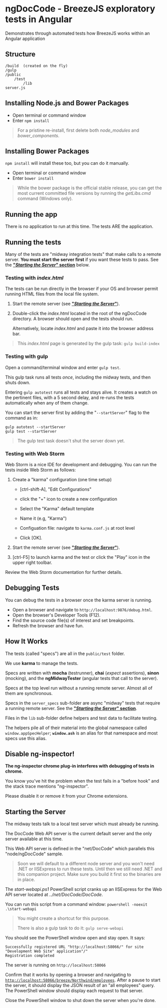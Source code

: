 # ngDocCode - BreezeJS exploratory tests in Angular

Demonstrates through automated tests how BreezeJS works within an Angular application 

## Structure
	/build 	(created on the fly)
	/gulp	
	/public
		/test
			/lib
    server.js
	

## Installing Node.js and Bower Packages

- Open terminal or command window
- Enter `npm install`

>For a pristine re-install, first delete both *node_modules* and *bower_components*.

## Installing Bower Packages
`npm install` will install these too, but you can do it manually.

- Open terminal or command window
- Enter `bower install`

>While the bower package is the official stable release, you can
get the most current committed file versions by running the
*getLibs.cmd* command (Windows only).

## Running the app
There is no application to run at this time. The tests ARE the application.

## Running the tests

Many of the tests are "midway integration tests" that make calls to a remote server. **You must start the server first** if you want these tests to pass. See the **["*Starting the Server*" section](#startServer)** below.

<a name="indexhtmlTest"></a>
### Testing with *index.html*

The tests can be run directly in the browser if your OS and browser permit running HTML files from the local file system.

1. Start the remote server (see **["*Starting the Server*"](#startServer)**).

1. Double-click the *index.html* located in the root of the ngDocCode directory. A browser should open and the tests should run.

    Alternatively, locate *index.html* and paste it into the browser address bar.

>This *index.html* page is generated by the gulp task: `gulp build-index`

<a name="gulpTest"></a>
### Testing with gulp

Open a command/terminal window and enter `gulp test`.

This gulp task runs all tests *once*, including the midway tests, and then shuts down.

Entering `gulp autotest` runs all tests and stays alive. It creates a watch on the pertinent files, with a 5 second delay, and re-runs the tests automatically when any of them change.

You can start the server first by adding the "`--startServer`" flag
to the command as in:

	gulp autotest --startServer
	gulp test --startServer

>The gulp test task doesn't shut the server down yet.

<a name="webstormTest"></a>
### Testing with Web Storm

Web Storm is a nice IDE for development and debugging. You can run the tests inside Web Storm as follows:

1. Create a "karma" configuration (one time setup)

	* [ctrl-shift-A], "Edit Configurations"
	
    * click the "+" icon to create a new configuration

    * Select the "Karma" default template
    
    * Name it (e.g, "Karma")
    
	* Configuation file: navigate to `karma.conf.js` at root level
	
    * Click [OK].

1. Start the remote server (see **["*Starting the Server*"](#startServer)**).

1. [ctrl-F5] to launch karma and the test or click the "Play" icon in the upper right toolbar.

Review the Web Storm documentation for further details.

## Debugging Tests

You can debug the tests in a browser once the karma server is running.

* Open a browser and navigate to `http://localhost:9876/debug.html`.
* Open the browser's Developer Tools (F12).
* Find the source code file(s) of interest and set breakpoints.
* Refresh the browser and have fun.

## How It Works

The tests (called "specs") are all in the `public/test` folder.

We use **karma** to manage the tests.

Specs are written with **mocha** (testrunner), **chai** (*expect* assertions), **sinon** (mocking), and the **ngMidwayTester** (angular tests that call to the server).

Specs at the top level run without a running remote server. Almost all of them are synchronous. 

Specs in the `server_specs` sub-folder are async "midway" tests that require  a running remote server. See the **["*Starting the Server*" section](#startServer)**.

Files in the `lib` sub-folder define helpers and test data to facilitate testing.

The helpers pile all of their material into the global namespace called `window.appSpecHelper`; **`window.ash`** is an alias for that namespace and most specs use this alias.


## Disable ng-inspector!
**The ng-inspector chrome plug-in interferes with debugging of tests in chrome.**

You know you've hit the problem when the test fails in a "before hook" and the stack trace mentions "ng-inspector".

Please disable it or remove it from your Chrome extensions.

<a id="startServer"></a>
## Starting the Server

The midway tests talk to a local test server which must already be running.
 
The DocCode Web API server is the current default server and the only server available at this time.


This Web API server is defined in the "net/DocCode" which parallels this "node/ngDocCode" sample.

>Soon we will default to a different node server and you won't need .NET or IISExpress to run these tests.
Until then we still need .NET and this companion
project. Make sure you build it first so the binaries are in place.


The *start-webapi.ps1* PowerShell script cranks up an IISExpress for the Web API server located at 
*../net/DocCode/DocCode*.  

You can run this script from a command window: `powershell -noexit .\start-webapi`
    
>You might create a shortcut for this purpose.
>
>There is also a gulp task to do it: `gulp serve-webapi`

You should see the PowerShell window open and stay open. It says:

    Successfully registered URL "http://localhost:58066/" for site "Development Web Site" application"/"
    Registration completed

The server is running on `http://localhost:58066`

Confirm that it works by opening a browser and navigating to [`http://localhost:58066/breeze/Northwind/employees`](http://localhost:58066/breeze/Northwind/employees). 
After a pause to start the server, it should display the JSON result of an "all employees" query. The PowerShell window should display each request to that server.

Close the PowerShell window to shut down the server when you're done.



